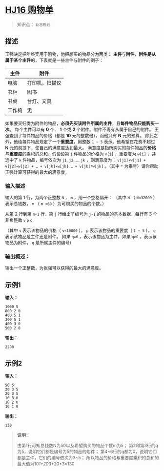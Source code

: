 # [HJ16 购物单](https://www.nowcoder.com/practice/f9c6f980eeec43ef85be20755ddbeaf4?tpId=37&tqId=21239&rp=1&ru=/ta/huawei&qru=/ta/huawei&difficulty=3&judgeStatus=&tags=/question-ranking)


> 知识点： `动态规划`


## 描述


王强决定把年终奖用于购物，他把想买的物品分为两类：
**主件**与**附件**，**附件是从属于某个主件**的，下表就是一些主件与附件的例子：


| 主件  | 附件      |
|-----|---------|
| 电脑  | 打印机，扫描仪 |
| 书柜  | 图书      |
| 书桌  | 台灯、文具   |
| 工作椅 | 无       |


如果要买归类为附件的物品，**必须先买该附件所属的主件**，且**每件物品只能购买一次**。
每个主件可以有 **0** 个、 **1** 个或 **2** 个附件。附件不再有从属于自己的附件。
王强查到了每件物品的价格（都是 **10** 元的整数倍），而他只有 **N** 元的预算。
除此之外，他给每件物品规定了一个**重要度**，用整数 `1 ~ 5` 表示。他希望在花费不超过 N 元的前提下，使自己的满意度达到最大。
满意度是指所购买的每件物品的**价格**与**重要度**的乘积的总和，假设设第 `i` 件物品的价格为 `v[i]` ，重要度为 `w[i]` ，共选中了 `k` 件物品，编号依次为 `j1`, `j2`, ... `jk` ，则满意度为：
`v[j1]∗w[j1] + v[j2]∗w[j2] + … + v[jk]∗w[jk] … + v[jk]*w[jk]` 。（其中 `*` 为乘号）请你帮助王强计算可获得的最大的满意度。


### 输入描述


输入的第 1 行，为两个正整数 `N` ， `m` ，用一个空格隔开：
（其中 `N` （ `N<32000` ）表示总钱数， `m` （ `m <60` ）为可购买的物品的个数。）


从第 2 行到第 `m+1` 行，第 `j` 行给出了编号为 `j-1` 的物品的基本数据，每行有 3 个非负整数 `v` `p` `q`


（其中 `v` 表示该物品的价格（ `v<10000` ）， `p` 表示该物品的重要度（ `1 ~ 5` ）， `q` 表示该物品是主件还是附件。
如果 `q=0` ，表示该物品为主件，如果 `q>0` ，表示该物品为附件， `q` 是所属主件的编号）


### 输出概述：


输出一个正整数，为张强可以获得的最大的满意度。


## 示例1


**输入：**
```text
1000 5
800 2 0
400 5 1
300 5 1
400 3 0
500 2 0
```


**输出：**
```text
2200
```

## 示例2


**输入：**
```text
50 5
20 3 5
20 3 5
10 3 0
10 2 0
10 1 0
```


**输出：**
```text
130
```


> **说明：**
> 
> 由第1行可知总钱数N为50以及希望购买的物品个数m为5；
> 第2和第3行的q为5，说明它们都是编号为5的物品的附件；
> 第4~6行的q都为0，说明它们都是主件，它们的编号依次为3~5；
> 所以物品的价格与重要度乘积的总和的最大值为10*1+20*3+20*3=130
